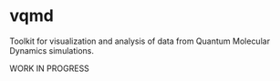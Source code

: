 # vqmd
Toolkit for visualization and analysis of data from Quantum Molecular Dynamics simulations.

WORK IN PROGRESS 
